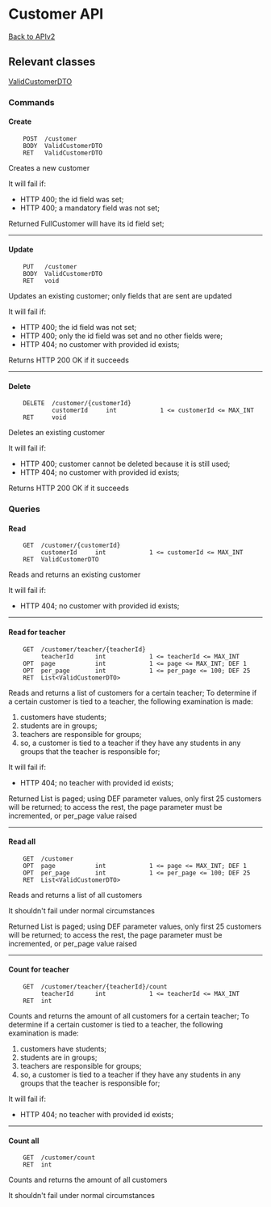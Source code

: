 # Customer API

[Back to APIv2](./APIv2.md#api-v2)

## Relevant classes

[ValidCustomerDTO](../../src/main/java/com/superum/api/v2/customer/ValidCustomerDTO.java)

### Commands

#### Create
```
    POST  /customer
    BODY  ValidCustomerDTO
    RET   ValidCustomerDTO
```

Creates a new customer

It will fail if:
  * HTTP 400; the id field was set;
  * HTTP 400; a mandatory field was not set;

Returned FullCustomer will have its id field set;

------

#### Update
```
    PUT   /customer
    BODY  ValidCustomerDTO
    RET   void
```

Updates an existing customer; only fields that are sent are updated

It will fail if:
  * HTTP 400; the id field was not set;
  * HTTP 400; only the id field was set and no other fields were;
  * HTTP 404; no customer with provided id exists;

Returns HTTP 200 OK if it succeeds

------

#### Delete
```
    DELETE  /customer/{customerId}
            customerId     int            1 <= customerId <= MAX_INT
    RET     void
```

Deletes an existing customer

It will fail if:
  * HTTP 400; customer cannot be deleted because it is still used;
  * HTTP 404; no customer with provided id exists;

Returns HTTP 200 OK if it succeeds

### Queries

#### Read
```
    GET  /customer/{customerId}
         customerId     int            1 <= customerId <= MAX_INT
    RET  ValidCustomerDTO
```

Reads and returns an existing customer

It will fail if:
  * HTTP 404; no customer with provided id exists;

------

#### Read for teacher
```
    GET  /customer/teacher/{teacherId}
         teacherId      int            1 <= teacherId <= MAX_INT
    OPT  page           int            1 <= page <= MAX_INT; DEF 1
    OPT  per_page       int            1 <= per_page <= 100; DEF 25
    RET  List<ValidCustomerDTO>
```

Reads and returns a list of customers for a certain teacher;
To determine if a certain customer is tied to a teacher, the following examination is made:

1. customers have students;
2. students are in groups;
3. teachers are responsible for groups;
4. so, a customer is tied to a teacher if they have any students in any groups that the teacher is responsible for;

It will fail if:
  * HTTP 404; no teacher with provided id exists;

Returned List is paged; using DEF parameter values, only first 25 customers will be returned; to access the rest,
the page parameter must be incremented, or per_page value raised

------

#### Read all
```
    GET  /customer
    OPT  page           int            1 <= page <= MAX_INT; DEF 1
    OPT  per_page       int            1 <= per_page <= 100; DEF 25
    RET  List<ValidCustomerDTO>
```

Reads and returns a list of all customers

It shouldn't fail under normal circumstances

Returned List is paged; using DEF parameter values, only first 25 customers will be returned; to access the rest,
the page parameter must be incremented, or per_page value raised

------

#### Count for teacher
```
    GET  /customer/teacher/{teacherId}/count
         teacherId      int            1 <= teacherId <= MAX_INT
    RET  int
```

Counts and returns the amount of all customers for a certain teacher;
To determine if a certain customer is tied to a teacher, the following examination is made:

1. customers have students;
2. students are in groups;
3. teachers are responsible for groups;
4. so, a customer is tied to a teacher if they have any students in any groups that the teacher is responsible for;

It will fail if:
  * HTTP 404; no teacher with provided id exists;

------

#### Count all
```
    GET  /customer/count
    RET  int
```

Counts and returns the amount of all customers

It shouldn't fail under normal circumstances
